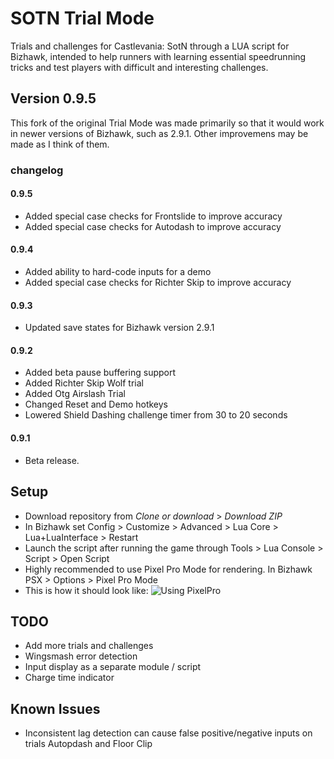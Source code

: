 # SOTN Trial Mode
Trials and challenges for Castlevania: SotN through a LUA script for Bizhawk, intended to help runners with learning essential speedrunning tricks and test players with difficult and interesting challenges.

## Version 0.9.5
This fork of the original Trial Mode was made primarily so that it would work in newer versions of Bizhawk, such as 2.9.1. Other improvemens may be made as I think of them.

### changelog

#### 0.9.5
* Added special case checks for Frontslide to improve accuracy
* Added special case checks for Autodash to improve accuracy

#### 0.9.4
* Added ability to hard-code inputs for a demo
* Added special case checks for Richter Skip to improve accuracy

#### 0.9.3
* Updated save states for Bizhawk version 2.9.1

#### 0.9.2
* Added beta pause buffering support
* Added Richter Skip Wolf trial
* Added Otg Airslash Trial
* Changed Reset and Demo hotkeys
* Lowered Shield Dashing challenge timer from 30 to 20 seconds

#### 0.9.1
* Beta release.

## Setup
* Download repository from *Clone or download* > *Download ZIP*
* In Bizhawk set Config > Customize > Advanced > Lua Core > Lua+LuaInterface > Restart
* Launch the script after running the game through Tools > Lua Console > Script > Open Script
* Highly recommended to use Pixel Pro Mode for rendering. In Bizhawk PSX > Options > Pixel Pro Mode
* This is how it should look like:
![Using PixelPro](https://i.imgur.com/nbSWYtf.png)

## TODO
* Add more trials and challenges
* Wingsmash error detection
* Input display as a separate module / script
* Charge time indicator

## Known Issues
* Inconsistent lag detection can cause false positive/negative inputs on trials Autopdash and Floor Clip
